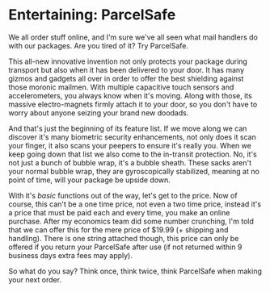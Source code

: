 # Entertaining: ParcelSafe

  We all order stuff online, and I'm sure we've all seen what mail handlers do with our packages. Are you tired of it? Try ParcelSafe.

  This all-new innovative invention not only protects your package during transport but also when it has been delivered to your door. It has many gizmos and gadgets all over in order to offer the best shielding against those moronic mailmen. With multiple capacitive touch sensors and accelerometers, you always know when it's moving. Along with those, its massive electro-magnets firmly attach it to your door, so you don't have to worry about anyone seizing your brand new doodads.

  And that's just the beginning of its feature list. If we move along we can discover it's many biometric security enhancements, not only does it scan your finger, it also scans your peepers to ensure it's really you. When we keep going down that list we also come to the in-transit protection. No, it's not just a bunch of bubble wrap, it's a bubble sheath. These sacks aren't your normal bubble wrap, they are gyroscopically stabilized, meaning at no point of time, will your package be upside down.

  With it's *basic* functions out of the way, let's get to the price. Now of course, this can't be a one time price, not even a two time price, instead it's a price that must be paid each and every time, you make an online purchase. After my economics team did some number crunching, I'm told that we can offer this for the mere price of $19.99 (+ shipping and handling). There is one string attached though, this price can only be offered if you return your ParcelSafe after use (if not returned within 9 business days extra fees may apply).
  
  So what do you say? Think once, think twice, think ParcelSafe when making your next order.
